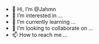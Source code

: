 - 👋 Hi, I’m @Jahmn
- 👀 I’m interested in ...
- 🌱 I’m currently learning ...
- 💞️ I’m looking to collaborate on ...
- 📫 How to reach me ...

<!---
Jahmn/Jahmn is a ✨ special ✨ repository because its `README.md` (this file) appears on your GitHub profile.
You can click the Preview link to take a look at your 
